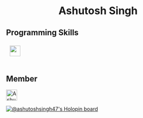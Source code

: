 <h1 align="center">Ashutosh Singh</h1>
<h2>Programming Skills</h2>
<h3> 
<img src="https://cdn4.iconfinder.com/data/icons/logos-and-brands/512/181_Java_logo_logos-512.png" width="29" height="29" hspace="10"> 
<br>
<br>
<h2>Member</h2>
<a href="https://dev.to/ashutoshsingh47">
<img src="https://d2fltix0v2e0sb.cloudfront.net/dev-badge.svg" alt="Ashutosh Singh's DEV Profile" height="30" width="30">
</a>
</h3>


[![@ashutoshsingh47's Holopin board](https://holopin.me/ashutoshsingh47)](https://holopin.io/@ashutoshsingh47)
